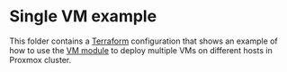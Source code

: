 # Single VM example

This folder contains a [Terraform](https://www.terraform.io/) configuration that shows an example of how to 
use the [VM module](../../../modules/vm-module/) to deploy multiple VMs on different hosts in Proxmox cluster.